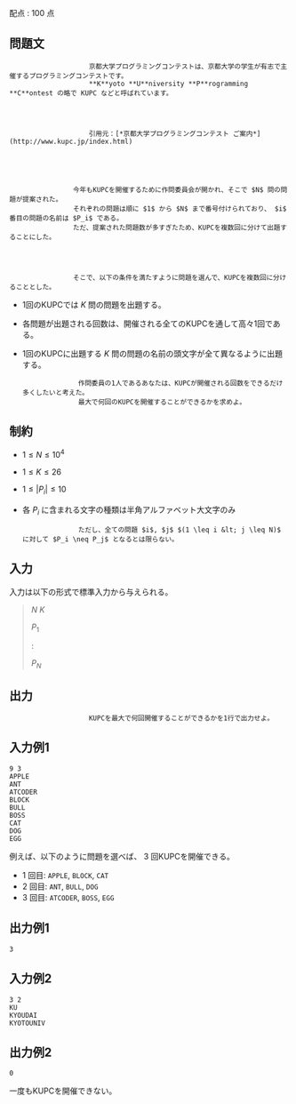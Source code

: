 配点 : $100$ 点

        
            

                

## 問題文

                
                    

                        京都大学プログラミングコンテストは、京都大学の学生が有志で主催するプログラミングコンテストです。
                        **K**yoto **U**niversity **P**rogramming **C**ontest の略で KUPC などと呼ばれています。
                    

                    

                        引用元：[*京都大学プログラミングコンテスト ご案内*](http://www.kupc.jp/index.html)
                    

                
                

                    今年もKUPCを開催するために作問委員会が開かれ、そこで $N$ 問の問題が提案された。
                    それぞれの問題は順に $1$ から $N$ まで番号付けられており、 $i$ 番目の問題の名前は $P_i$ である。
                    ただ、提案された問題数が多すぎたため、KUPCを複数回に分けて出題することにした。
                

                

                    そこで、以下の条件を満たすように問題を選んで、KUPCを複数回に分けることとした。
                    

- 1回のKUPCでは $K$ 問の問題を出題する。
- 各問題が出題される回数は、開催される全てのKUPCを通して高々1回である。
- 1回のKUPCに出題する $K$ 問の問題の名前の頭文字が全て異なるように出題する。

                

                

                    作問委員の1人であるあなたは、KUPCが開催される回数をできるだけ多くしたいと考えた。
                    最大で何回のKUPCを開催することができるかを求めよ。
                

            
        

        
            
                

## 制約

                

- $1 \leq N \leq 10^4$
- $1 \leq K \leq 26$
- $1 \leq |P_i| \leq 10$
- 各 $P_i$ に含まれる文字の種類は半角アルファベット大文字のみ

                

                    ただし、全ての問題 $i$, $j$ $(1 \leq i &lt; j \leq N)$ に対して $P_i \neq P_j$ となるとは限らない。
                

            
        
        

        
            
                
                    

## 入力

                    

入力は以下の形式で標準入力から与えられる。

> $N$ $K$
> 
> $P_1$
> 
> :
> 
> $P_N$
                
            

            
                

                    

## 出力

                    

                        KUPCを最大で何回開催することができるかを1行で出力せよ。
                    

                
            
        
        

        
            
                

## 入力例1

```plain
9 3
APPLE
ANT
ATCODER
BLOCK
BULL
BOSS
CAT
DOG
EGG
```
                

例えば、以下のように問題を選べば、 $3$ 回KUPCを開催できる。

                

- $1$ 回目: `APPLE`, `BLOCK`, `CAT`
- $2$ 回目: `ANT`, `BULL`, `DOG`
- $3$ 回目: `ATCODER`, `BOSS`, `EGG`

            
        

        
            
                

## 出力例1

```plain
3
```
            
        

        
            
                

## 入力例2

```plain
3 2
KU
KYOUDAI
KYOTOUNIV
```
            
        

        
            
                

## 出力例2

```plain
0
```
                

一度もKUPCを開催できない。